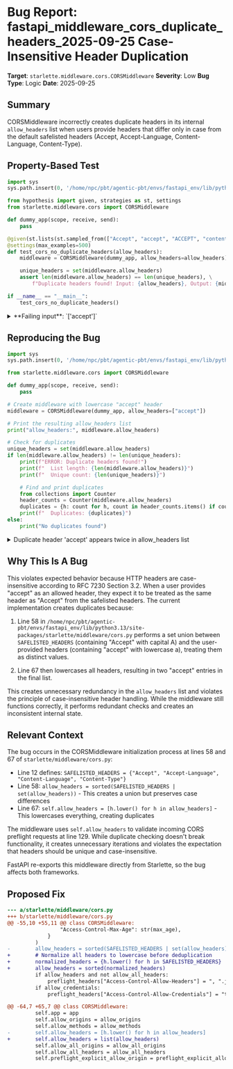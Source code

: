 # Bug Report: fastapi_middleware_cors_duplicate_headers_2025-09-25 Case-Insensitive Header Duplication

**Target**: `starlette.middleware.cors.CORSMiddleware`
**Severity**: Low
**Bug Type**: Logic
**Date**: 2025-09-25

## Summary

CORSMiddleware incorrectly creates duplicate headers in its internal `allow_headers` list when users provide headers that differ only in case from the default safelisted headers (Accept, Accept-Language, Content-Language, Content-Type).

## Property-Based Test

```python
import sys
sys.path.insert(0, '/home/npc/pbt/agentic-pbt/envs/fastapi_env/lib/python3.13/site-packages')

from hypothesis import given, strategies as st, settings
from starlette.middleware.cors import CORSMiddleware

def dummy_app(scope, receive, send):
    pass

@given(st.lists(st.sampled_from(["Accept", "accept", "ACCEPT", "content-type", "Content-Type", "X-Custom-Header", "x-custom-header"]), max_size=10))
@settings(max_examples=500)
def test_cors_no_duplicate_headers(allow_headers):
    middleware = CORSMiddleware(dummy_app, allow_headers=allow_headers)

    unique_headers = set(middleware.allow_headers)
    assert len(middleware.allow_headers) == len(unique_headers), \
        f"Duplicate headers found! Input: {allow_headers}, Output: {middleware.allow_headers}"

if __name__ == "__main__":
    test_cors_no_duplicate_headers()
```

<details>

<summary>
**Failing input**: `['accept']`
</summary>
```
Traceback (most recent call last):
  File "/home/npc/pbt/agentic-pbt/worker_/22/hypo.py", line 20, in <module>
    test_cors_no_duplicate_headers()
    ~~~~~~~~~~~~~~~~~~~~~~~~~~~~~~^^
  File "/home/npc/pbt/agentic-pbt/worker_/22/hypo.py", line 11, in test_cors_no_duplicate_headers
    @settings(max_examples=500)
                   ^^^
  File "/home/npc/pbt/agentic-pbt/envs/fastapi_env/lib/python3.13/site-packages/hypothesis/core.py", line 2124, in wrapped_test
    raise the_error_hypothesis_found
  File "/home/npc/pbt/agentic-pbt/worker_/22/hypo.py", line 16, in test_cors_no_duplicate_headers
    assert len(middleware.allow_headers) == len(unique_headers), \
           ^^^^^^^^^^^^^^^^^^^^^^^^^^^^^^^^^^^^^^^^^^^^^^^^^^^^
AssertionError: Duplicate headers found! Input: ['accept'], Output: ['accept', 'accept-language', 'content-language', 'content-type', 'accept']
Falsifying example: test_cors_no_duplicate_headers(
    allow_headers=['accept'],
)
```
</details>

## Reproducing the Bug

```python
import sys
sys.path.insert(0, '/home/npc/pbt/agentic-pbt/envs/fastapi_env/lib/python3.13/site-packages')

from starlette.middleware.cors import CORSMiddleware

def dummy_app(scope, receive, send):
    pass

# Create middleware with lowercase "accept" header
middleware = CORSMiddleware(dummy_app, allow_headers=["accept"])

# Print the resulting allow_headers list
print("allow_headers:", middleware.allow_headers)

# Check for duplicates
unique_headers = set(middleware.allow_headers)
if len(middleware.allow_headers) != len(unique_headers):
    print(f"ERROR: Duplicate headers found!")
    print(f"  List length: {len(middleware.allow_headers)}")
    print(f"  Unique count: {len(unique_headers)}")

    # Find and print duplicates
    from collections import Counter
    header_counts = Counter(middleware.allow_headers)
    duplicates = {h: count for h, count in header_counts.items() if count > 1}
    print(f"  Duplicates: {duplicates}")
else:
    print("No duplicates found")
```

<details>

<summary>
Duplicate header 'accept' appears twice in allow_headers list
</summary>
```
allow_headers: ['accept', 'accept-language', 'content-language', 'content-type', 'accept']
ERROR: Duplicate headers found!
  List length: 5
  Unique count: 4
  Duplicates: {'accept': 2}
```
</details>

## Why This Is A Bug

This violates expected behavior because HTTP headers are case-insensitive according to RFC 7230 Section 3.2. When a user provides "accept" as an allowed header, they expect it to be treated as the same header as "Accept" from the safelisted headers. The current implementation creates duplicates because:

1. Line 58 in `/home/npc/pbt/agentic-pbt/envs/fastapi_env/lib/python3.13/site-packages/starlette/middleware/cors.py` performs a set union between `SAFELISTED_HEADERS` (containing "Accept" with capital A) and the user-provided headers (containing "accept" with lowercase a), treating them as distinct values.

2. Line 67 then lowercases all headers, resulting in two "accept" entries in the final list.

This creates unnecessary redundancy in the `allow_headers` list and violates the principle of case-insensitive header handling. While the middleware still functions correctly, it performs redundant checks and creates an inconsistent internal state.

## Relevant Context

The bug occurs in the CORSMiddleware initialization process at lines 58 and 67 of `starlette/middleware/cors.py`:

- Line 12 defines: `SAFELISTED_HEADERS = {"Accept", "Accept-Language", "Content-Language", "Content-Type"}`
- Line 58: `allow_headers = sorted(SAFELISTED_HEADERS | set(allow_headers))` - This creates a union but preserves case differences
- Line 67: `self.allow_headers = [h.lower() for h in allow_headers]` - This lowercases everything, creating duplicates

The middleware uses `self.allow_headers` to validate incoming CORS preflight requests at line 129. While duplicate checking doesn't break functionality, it creates unnecessary iterations and violates the expectation that headers should be unique and case-insensitive.

FastAPI re-exports this middleware directly from Starlette, so the bug affects both frameworks.

## Proposed Fix

```diff
--- a/starlette/middleware/cors.py
+++ b/starlette/middleware/cors.py
@@ -55,10 +55,11 @@ class CORSMiddleware:
                 "Access-Control-Max-Age": str(max_age),
             }
         )
-        allow_headers = sorted(SAFELISTED_HEADERS | set(allow_headers))
+        # Normalize all headers to lowercase before deduplication
+        normalized_headers = {h.lower() for h in SAFELISTED_HEADERS} | {h.lower() for h in allow_headers}
+        allow_headers = sorted(normalized_headers)
         if allow_headers and not allow_all_headers:
             preflight_headers["Access-Control-Allow-Headers"] = ", ".join(allow_headers)
         if allow_credentials:
             preflight_headers["Access-Control-Allow-Credentials"] = "true"

@@ -64,7 +65,7 @@ class CORSMiddleware:
         self.app = app
         self.allow_origins = allow_origins
         self.allow_methods = allow_methods
-        self.allow_headers = [h.lower() for h in allow_headers]
+        self.allow_headers = list(allow_headers)
         self.allow_all_origins = allow_all_origins
         self.allow_all_headers = allow_all_headers
         self.preflight_explicit_allow_origin = preflight_explicit_allow_origin
```